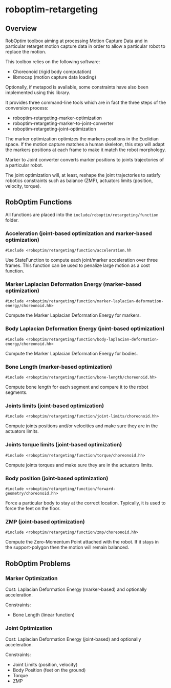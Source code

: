 roboptim-retargeting
====================

Overview
--------

RobOptim toolbox aiming at processing Motion Capture Data and in
particular retarget motion capture data in order to allow a particular
robot to replace the motion.


This toolbox relies on the following software:

* Choreonoid (rigid body computation)
* libmocap (motion capture data loading)

Optionally, if metapod is available, some constraints have also been
implemented using this library.


It provides three command-line tools which are in fact the three steps
of the conversion process:

- roboptim-retargeting-marker-optimization
- roboptim-retargeting-marker-to-joint-converter
- roboptim-retargeting-joint-optimization


The marker optimization optimizes the markers positions in the
Euclidian space. If the motion capture matches a human skeleton, this
step will adapt the markers positions at each frame to make it match
the robot morphology.


Marker to Joint converter converts marker positions to joints
trajectories of a particular robot.


The joint optimization will, at least, reshape the joint trajectories
to satisfy robotics constraints such as balance (ZMP), actuators
limits (position, velocity, torque).


RobOptim Functions
------------------

All functions are placed into the
`include/roboptim/retargeting/function` folder.


### Acceleration (joint-based optimization and marker-based optimization)

    #include <roboptim/retargeting/function/acceleration.hh

Use StateFunction to compute each joint/marker acceleration over three
frames. This function can be used to penalize large motion as a cost
function.


### Marker Laplacian Deformation Energy (marker-based optimization)

    #include <roboptim/retargeting/function/marker-laplacian-deformation-energy/choreonoid.hh>

Compute the Marker Laplacian Deformation Energy for markers.


### Body Laplacian Deformation Energy (joint-based optimization)

    #include <roboptim/retargeting/function/body-laplacian-deformation-energy/choreonoid.hh>

Compute the Marker Laplacian Deformation Energy for bodies.


### Bone Length (marker-based optimization)

    #include <roboptim/retargeting/function/bone-length/choreonoid.hh>

Compute bone length for each segment and compare it to the robot segments.


### Joints limits (joint-based optimization)

    #include <roboptim/retargeting/function/joint-limits/choreonoid.hh>

Compute joints positions and/or velocities and make sure they are in
the actuators limits.


### Joints torque limits (joint-based optimization)

    #include <roboptim/retargeting/function/torque/choreonoid.hh>

Compute joints torques and make sure they are in the actuators limits.


### Body position (joint-based optimization)

    #include <roboptim/retargeting/function/forward-geometry/choreonoid.hh>

Force a particular body to stay at the correct location. Typically, it
is used to force the feet on the floor.


### ZMP (joint-based optimization)

    #include <roboptim/retargeting/function/zmp/choreonoid.hh>

Compute the Zero-Momentum Point attached with the robot. If it stays
in the support-polygon then the motion will remain balanced.


RobOptim Problems
-----------------

### Marker Optimization

Cost: Laplacian Deformation Energy (marker-based) and optionally acceleration.

Constraints:
- Bone Length (linear function)

### Joint Optimization

Cost: Laplacian Deformation Energy (joint-based) and optionally acceleration.

Constraints:
- Joint Limits (position, velocity)
- Body Position (feet on the ground)
- Torque
- ZMP
